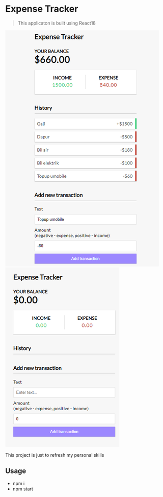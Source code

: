 # Expense Tracker

> This applicaton is built using React18

<img src="./ui/1.png">
<img src="./ui/2.png">


This project is just to refresh my personal skills

## Usage

- npm i
- npm start
